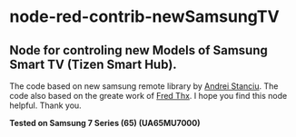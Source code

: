 # node-red-contrib-newSamsungTV
## Node for controling new Models of Samsung Smart TV (Tizen Smart Hub).
The code based on new samsung remote library by [Andrei Stanciu](https://github.com/andrei10k).
The code also based on the greate work of [Fred Thx](https://github.com/FredThx).
I hope you find this node helpful. Thank you.

**Tested on Samsung 7 Series (65) (UA65MU7000)**